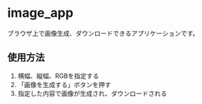 # image_app
ブラウザ上で画像生成、ダウンロードできるアプリケーションです。

## 使用方法
1. 横幅、縦幅、RGBを指定する  
2. 「画像を生成する」ボタンを押す  
3. 指定した内容で画像が生成され、ダウンロードされる
